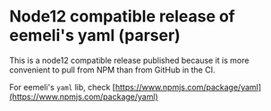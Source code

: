 # Node12 compatible release of eemeli's yaml (parser)

This is a node12 compatible release published because it is more convenient to pull from NPM than from GitHub in the CI.

For eemeli's `yaml` lib, check [https://www.npmjs.com/package/yaml](https://www.npmjs.com/package/yaml)

